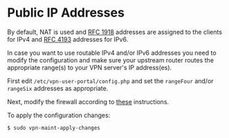 # Public IP Addresses

By default, NAT is used and [RFC 1918](https://tools.ietf.org/html/rfc1918) 
addresses are assigned to the clients for IPv4 and 
[RFC 4193](https://tools.ietf.org/html/rfc4193) addresses for IPv6.

In case you want to use routable IPv4 and/or IPv6 addresses you need to 
modify the configuration and make sure your upstream router routes the 
appropriate range(s) to your VPN server's IP address(es).

First edit `/etc/vpn-user-portal/config.php` and set the `rangeFour` and/or 
`rangeSix` addresses as appropriate.

Next, modify the firewall according to 
[these](FIREWALL.md#public-ip-addresses-for-vpn-clients) instructions.

To apply the configuration changes:

```
$ sudo vpn-maint-apply-changes
```
